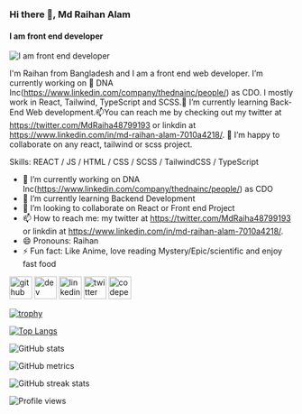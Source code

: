 ### Hi there 👋, Md Raihan Alam
#### I am front end developer
![I am front end developer](https://pbs.twimg.com/profile_banners/1389961848380788742/1674798772/1080x360)

I'm Raihan from Bangladesh and I am a front end web developer. I’m currently working on 🔭 DNA Inc(https://www.linkedin.com/company/thednainc/people/) as CDO. I mostly work in React, Tailwind, TypeScript and SCSS.🌱 I’m currently learning Back-End Web development.📫You can reach me by checking out my twitter at https://twitter.com/MdRaiha48799193 or linkdin at https://www.linkedin.com/in/md-raihan-alam-7010a4218/. 👯 I’m happy to collaborate on any react, tailwind or scss project.

Skills: REACT / JS / HTML / CSS / SCSS / TailwindCSS / TypeScript

- 🔭 I’m currently working on DNA Inc(https://www.linkedin.com/company/thednainc/people/) as CDO 
- 🌱 I’m currently learning Backend Development 
- 👯 I’m looking to collaborate on React or Front end Project 
- 📫 How to reach me: my twitter at https://twitter.com/MdRaiha48799193 or linkdin at https://www.linkedin.com/in/md-raihan-alam-7010a4218/. 
- 😄 Pronouns: Raihan 
- ⚡ Fun fact: Like Anime, love reading Mystery/Epic/scientific  and enjoy fast food 


[<img src='https://cdn.jsdelivr.net/npm/simple-icons@3.0.1/icons/github.svg' alt='github' height='40'>](https://github.com/Md-Raihan-Alam)  [<img src='https://cdn.jsdelivr.net/npm/simple-icons@3.0.1/icons/hashnode.svg' alt='dev' height='40'>](https://raihan28.hashnode.dev/my-experience-on-completing-advice-generator-project-from-frontendmentor)  [<img src='https://cdn.jsdelivr.net/npm/simple-icons@3.0.1/icons/linkedin.svg' alt='linkedin' height='40'>](https://www.linkedin.com/in/md-raihan-alam-7010a4218/)  [<img src='https://cdn.jsdelivr.net/npm/simple-icons@3.0.1/icons/twitter.svg' alt='twitter' height='40'>](https://twitter.com/@MdRaiha48799193)  [<img src='https://cdn.jsdelivr.net/npm/simple-icons@3.0.1/icons/codepen.svg' alt='codepen' height='40'>](https://codepen.io/md-raihan-alam)  

[![trophy](https://github-profile-trophy.vercel.app/?username=Md-Raihan-Alam)](https://github.com/ryo-ma/github-profile-trophy)

[![Top Langs](https://github-readme-stats.vercel.app/api/top-langs/?username=Md-Raihan-Alam)](https://github.com/anuraghazra/github-readme-stats)

![GitHub stats](https://github-readme-stats.vercel.app/api?username=Md-Raihan-Alam&show_icons=true)  

![GitHub metrics](https://metrics.lecoq.io/Md-Raihan-Alam)  

![GitHub streak stats](https://streak-stats.demolab.com/?user=Md-Raihan-Alam)  

![Profile views](https://gpvc.arturio.dev/Md-Raihan-Alam)  
